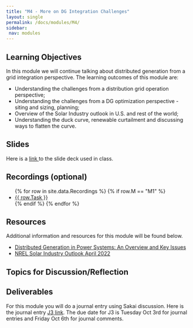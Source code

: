 ```yaml
---
title: "M4 - More on DG Integration Challenges"
layout: single
permalink: /docs/modules/M4/
sidebar:
 nav: modules
---
```


## Learning Objectives

In this module we will continue talking about distributed generation from a grid integration perspective. The learning outcomes of this module are:

* Understanding the challenges from a distribution grid operation perspective;
* Understanding the challenges from a DG optimization perspective - siting and sizing, planning;
* Overview of the Solar Industry outlook in U.S. and rest of the world;
* Understanding the duck curve, renewable curtailment and discussing ways to flatten the curve.

## Slides

Here is a <a href="/docs/modules/PPTS/PSE_M4_F23_DGIntegrationChallenges.pdf" > link </a> to the slide deck used in class.


## Recordings (optional)
  <ul>
  {% for row in site.data.Recordings %}
  {% if row.M == "M1" %}
  <li> <a href="{{ row.link }}" target="_blank">{{ row.Task }}</a></li>
  {% endif %}
  {% endfor %}
  </ul>

## Resources

Additional information and resources for this module will be found below. <br>

* <a href="/docs/modules/readings/M4_DG_Overview_KeyExamples.pdf" > Distributed Generation in Power Systems: An Overview and Key Issues </a>
* <a href="/docs/modules/readings/M4_NREL_Solar_S2022.pdf" > NREL Solar Industry Outlook April 2022 </a>

## Topics for Discussion/Reflection



## Deliverables

For this module you will do a journal entry using Sakai discussion. Here is the journal entry [J3 link](). The due date for J3 is Tuesday Oct 3rd for journal entries and Friday Oct 6th for journal comments.
